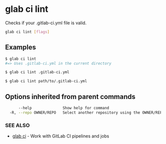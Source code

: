 # glab ci lint

Checks if your .gitlab-ci.yml file is valid.

```bash
glab ci lint [flags]
```

## Examples

```bash
$ glab ci lint
#=> Uses .gitlab-ci.yml in the current directory

$ glab ci lint .gitlab-ci.yml

$ glab ci lint path/to/.gitlab-ci.yml

```

## Options inherited from parent commands

```bash
      --help              Show help for command
  -R, --repo OWNER/REPO   Select another repository using the OWNER/REPO or `GROUP/NAMESPACE/REPO` format or full URL or git URL
```

### SEE ALSO

- [glab ci](./) - Work with GitLab CI pipelines and jobs
